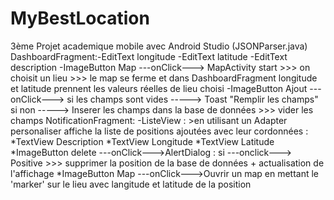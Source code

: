 # MyBestLocation
3ème Projet academique mobile avec Android Studio
(JSONParser.java) 
DashboardFragment:-EditText longitude
                  -EditText latitude
                  -EditText description
                  -ImageButton Map    ---onClick--->  MapActivity start >>> on choisit un lieu >>> le map se ferme et dans DashboardFragment longitude et latitude prennent les valeurs réelles de lieu choisi 
                  -ImageButton Ajout  ---onClick--->  si les champs sont vides -----> Toast "Remplir les champs"
                                                      si non                   -----> Inserer les champs dans la base de données >>> vider les champs
NotificationFragment:
                      -ListeView : >en utilisant un Adapter personaliser affiche la liste de positions ajoutées avec leur cordonnées :
                                                      *TextView Description
                                                      *TextView Longitude
                                                      *TextView Latitude
                                                      *ImageButton delete ---onClick--->AlertDialog : si ---onclick---> Positive >>> supprimer la position de la base de données + actualisation de l'affichage
                                                      *ImageButton Map    ---onClick--->Ouvrir un map en mettant le 'marker' sur le lieu avec langitude et latitude de la position 
                                   
                                                      
                  

